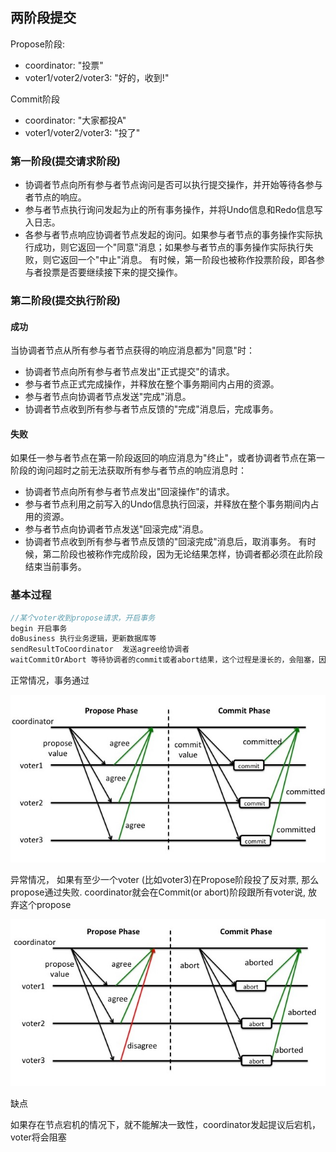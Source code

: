 
## 两阶段提交

Propose阶段:
- coordinator: "投票"
- voter1/voter2/voter3: "好的，收到!"

Commit阶段
- coordinator: "大家都投A"
- voter1/voter2/voter3: "投了" 



### 第一阶段(提交请求阶段)
- 协调者节点向所有参与者节点询问是否可以执行提交操作，并开始等待各参与者节点的响应。
- 参与者节点执行询问发起为止的所有事务操作，并将Undo信息和Redo信息写入日志。
- 各参与者节点响应协调者节点发起的询问。如果参与者节点的事务操作实际执行成功，则它返回一个"同意"消息；如果参与者节点的事务操作实际执行失败，则它返回一个"中止"消息。
有时候，第一阶段也被称作投票阶段，即各参与者投票是否要继续接下来的提交操作。

### 第二阶段(提交执行阶段)

####  成功
当协调者节点从所有参与者节点获得的响应消息都为"同意"时：

- 协调者节点向所有参与者节点发出"正式提交"的请求。
- 参与者节点正式完成操作，并释放在整个事务期间内占用的资源。
- 参与者节点向协调者节点发送"完成"消息。
- 协调者节点收到所有参与者节点反馈的"完成"消息后，完成事务。

#### 失败
如果任一参与者节点在第一阶段返回的响应消息为"终止"，或者协调者节点在第一阶段的询问超时之前无法获取所有参与者节点的响应消息时：

- 协调者节点向所有参与者节点发出"回滚操作"的请求。
- 参与者节点利用之前写入的Undo信息执行回滚，并释放在整个事务期间内占用的资源。
- 参与者节点向协调者节点发送"回滚完成"消息。
- 协调者节点收到所有参与者节点反馈的"回滚完成"消息后，取消事务。
有时候，第二阶段也被称作完成阶段，因为无论结果怎样，协调者都必须在此阶段结束当前事务。


### 基本过程
```go
//某个voter收到propose请求，开启事务
begin 开启事务
doBusiness 执行业务逻辑，更新数据库等
sendResultToCoordinator  发送agree给协调者
waitCommitOrAbort 等待协调者的commit或者abort结果，这个过程是漫长的，会阻塞，因为需要等到其他voter都向协调者确认后，才能收到commit或者abort

```


正常情况，事务通过

![](../docs/2pc-1.jpg)

异常情况， 如果有至少一个voter (比如voter3)在Propose阶段投了反对票, 那么propose通过失败. coordinator就会在Commit(or abort)阶段跟所有voter说, 放弃这个propose

![](../docs/2pc-2.jpg)



缺点

如果存在节点宕机的情况下，就不能解决一致性，coordinator发起提议后宕机，voter将会阻塞




